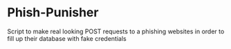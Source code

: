 # Phish-Punisher
Script to make real looking POST requests to a phishing websites in order to fill up their database with fake credentials
